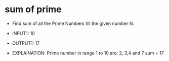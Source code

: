 # sum of prime

- Find sum of all the Prime Numbers till the given number N.

- INPUT1:
10

- OUTPUT1:
17

- EXPLAINATION:
Prime number in range 1 to 10 are: 2, 3,4 and 7
sum = 17

